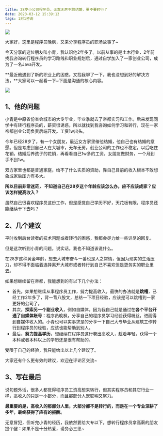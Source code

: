 ```yaml
---
title: 28岁小公司程序员，无车无房不敢结婚，要不要转行？
date: 2023-03-12 15:39:13
tags: 1对1咨询
---
```


![](https://files.mdnice.com/user/26656/93723c14-cba5-42d2-a359-752690733212.jpg)

大家好，这里是程序员晚枫，又来分享程序员的职场故事了~

今天分享的这位朋友叫小青，我认识他2年多了。以前从事的是土木行业，2年前找我咨询转行程序员的学习路线和职业规划后，通过自学加入了一家创业公司，成为了一名Java开发。



**最近他遇到了新的职业上的困惑，又找我聊了一下，我也没想到好的解决方法，**大家可以一起看一下~下面是沟通的核心内容。

![](https://www.python-office.com/assets/img/fuli.682e424c.jpg)

## 1、他的问题
小青是中原省份省会城市的大专毕业，毕业季就去了帝都实习和工作。后来发现同学中有转行程序员的，薪资很诱惑，所以就找到我咨询如何学习和转行，现在一家帝都创业公司负责后端开发。工资1w出头。

今年已经28岁了，有一个女朋友，最近女方家里催他结婚，他自己也有结婚的意愿。但是考虑到自己人在大城市，无车无房，创业公司的工作也不稳定，以后吃住花销，结婚后养孩子的花销，再看看自己1w多的工资，女朋友做财务，一个月到手不到1w。

双方家里也都是普通家庭，给不了什么实质的资助，靠自己目前的收入根本不敢想象成家后压力有多大。

**所以目前非常迷茫， 不知道自己在28岁这个年龄应该怎么办，应不应该成家？应该怎样提高收入？**

虽然自己很喜欢程序员这份工作，但是感觉自己学历不好，天花板有限，程序员还能继续干下去吗？

## 2、几个建议

平时收到后台读者的技术问题或者转行的困惑，我都会尽力给一些详尽的回复。

但是这次听到小青的问题，说实话，我也不知道该说什么。

在28岁这种黄金年龄，想去大城市奋斗一番也是人之常情，但因为现实的生活压力，却不得不面临着选择离开大城市或者转行到自己不喜欢但是更务实的职业里去。

如果想继续留在帝都，我能想到的有以下几个办法：

- 首先，如果想继续从事程序员工作，努力提高收入。最快的办法就是**跳槽**，已经工作2年多了，背一背八股文，总结一下项目经验，应该是可以跳槽到一家更好的公司了。
- 其次，**探索另一个副业收入**，例如自媒体。因为我自己就是通过在**各个平台开通了自媒体账号**：程序员晚枫，分享自己的程序员学习经验获得粉丝，进而得到自媒体收入的。小青也可以实事求是的分享一下自己大专毕业从建筑工作转行到程序员的经验，应该也能帮助到别人。
- 最后，**努力提高学历**，想继续在程序员这行卷出高收入，趁着年轻，获得一个本科或者本科以上的学历还是很有帮助的。

受限于自己的经验，我只能给出以上几个建议了。

大家还有什么更有效的建议，欢迎在评论区交流~


## 3、写在最后
说句题外话，很多人都觉得程序员工资高想来转行，但其实程序员和其它行业一样，高收入的只是一小部分，而且那部分人既聪明又努力。

**最重要的是，高收入的那部分人里，大部分都不是转行的，而是在一个专业深耕了多年，最终获得了应有的报酬。**

无意冒犯，但听完小青的经历，我依然要给大专以下，想转行程序员拿高薪的朋友提个醒：如果不是十分热爱，请务必三思~
